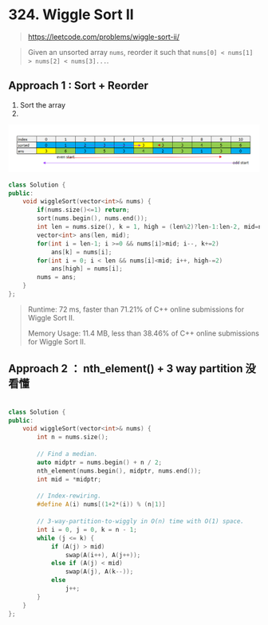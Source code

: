 

# 324. Wiggle Sort II

> https://leetcode.com/problems/wiggle-sort-ii/

> Given an unsorted array `nums`, reorder it such that `nums[0] < nums[1] > nums[2] < nums[3]...`.

## Approach 1 : Sort + Reorder

1. Sort the array
2. 

![](images/324.PNG)

```cpp
class Solution {
public:
    void wiggleSort(vector<int>& nums) {
        if(nums.size()<=1) return;
        sort(nums.begin(), nums.end());
        int len = nums.size(), k = 1, high = (len%2)?len-1:len-2, mid=nums[len/2];
        vector<int> ans(len, mid);
        for(int i = len-1; i >=0 && nums[i]>mid; i--, k+=2)
            ans[k] = nums[i];
        for(int i = 0; i < len && nums[i]<mid; i++, high-=2)
            ans[high] = nums[i];
        nums = ans;
    }
};
```

> Runtime: 72 ms, faster than 71.21% of C++ online submissions for Wiggle Sort II.
>
> Memory Usage: 11.4 MB, less than 38.46% of C++ online submissions for Wiggle Sort II.

## Approach 2 ： nth_element() + 3 way partition 没看懂

```cpp

class Solution {
public:
    void wiggleSort(vector<int>& nums) {
        int n = nums.size();

        // Find a median.
        auto midptr = nums.begin() + n / 2;
        nth_element(nums.begin(), midptr, nums.end());
        int mid = *midptr;

        // Index-rewiring.
        #define A(i) nums[(1+2*(i)) % (n|1)]

        // 3-way-partition-to-wiggly in O(n) time with O(1) space.
        int i = 0, j = 0, k = n - 1;
        while (j <= k) {
            if (A(j) > mid)
                swap(A(i++), A(j++));
            else if (A(j) < mid)
                swap(A(j), A(k--));
            else
                j++;
        }
    }
};
```

